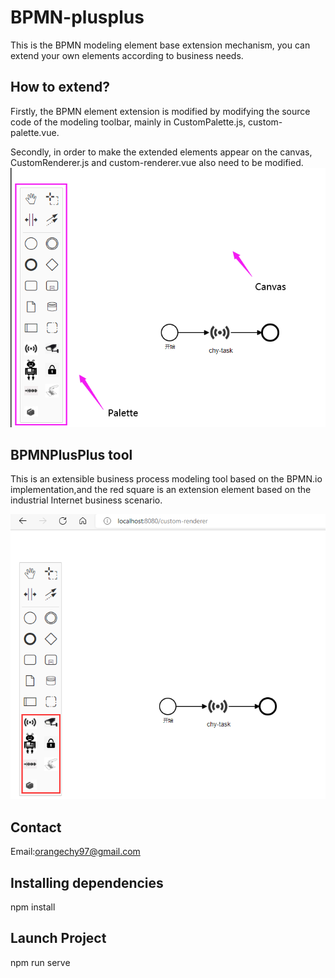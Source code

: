 # BPMN-plusplus
This is the BPMN modeling element base extension mechanism, you can extend your own elements according to business needs.
## How to extend?

Firstly, the BPMN element extension is modified by modifying the source code of the modeling toolbar, mainly in CustomPalette.js, custom-palette.vue.

Secondly, in order to make the extended elements appear on the canvas, CustomRenderer.js and custom-renderer.vue also need to be modified.
![image](https://github.com/HangyuCheng/BPMN-plusplus/blob/main/src/images/BPMN-toolbar.png)

## BPMNPlusPlus tool
This is an extensible business process modeling tool based on the BPMN.io implementation,and the red square is an extension element based on the industrial Internet business scenario.

![image](https://github.com/HangyuCheng/BPMN-plusplus/blob/main/src/images/BPMN-Extension.png)
<!---## BPMNPlusPlus meta-model
 White is a BPMN native element, brown is an extended element based on manufacturing business needs.
![image](https://github.com/HangyuCheng/BPMN-plusplus/blob/main/src/images/meta-model.png)
-->

## Contact
Email:orangechy97@gmail.com
## Installing dependencies
npm install
## Launch Project
npm run serve
